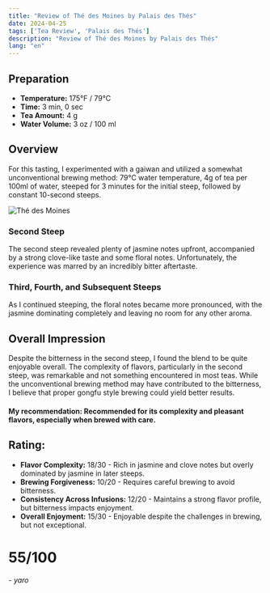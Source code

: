 ```yaml
---
title: "Review of Thé des Moines by Palais des Thés"
date: 2024-04-25
tags: ['Tea Review', 'Palais des Thés']
description: "Review of Thé des Moines by Palais des Thés"
lang: "en"
---
```


## Preparation

- **Temperature:** 175°F / 79°C
- **Time:** 3 min, 0 sec
- **Tea Amount:** 4 g
- **Water Volume:** 3 oz / 100 ml

## Overview

For this tasting, I experimented with a gaiwan and utilized a somewhat unconventional brewing method: 79°C water temperature, 4g of tea per 100ml of water, steeped for 3 minutes for the initial steep, followed by constant 10-second steeps.

![Thé des Moines](https://lapothicaire.ca/cdn/shop/products/IMG_8990_1024x1024.jpg?v=1511483699)

### Second Steep

The second steep revealed plenty of jasmine notes upfront, accompanied by a strong clove-like taste and some floral notes. Unfortunately, the experience was marred by an incredibly bitter aftertaste.

### Third, Fourth, and Subsequent Steeps

As I continued steeping, the floral notes became more pronounced, with the jasmine dominating completely and leaving no room for any other aroma.

## Overall Impression

Despite the bitterness in the second steep, I found the blend to be quite enjoyable overall. The complexity of flavors, particularly in the second steep, was remarkable and not something encountered in most teas. While the unconventional brewing method may have contributed to the bitterness, I believe that proper gongfu style brewing could yield better results.

#### My recommendation: Recommended for its complexity and pleasant flavors, especially when brewed with care.

## Rating:

- **Flavor Complexity:** 18/30 - Rich in jasmine and clove notes but overly dominated by jasmine in later steeps.
- **Brewing Forgiveness:** 10/20 - Requires careful brewing to avoid bitterness.
- **Consistency Across Infusions:** 12/20 - Maintains a strong flavor profile, but bitterness impacts enjoyment.
- **Overall Enjoyment:** 15/30 - Enjoyable despite the challenges in brewing, but not exceptional.

# 55/100

*- yaro*
